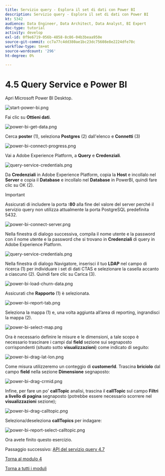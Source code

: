 ```yaml
---
title: Servizio query - Esplora il set di dati con Power BI
description: Servizio query - Esplora il set di dati con Power BI
kt: 5342
audience: Data Engineer, Data Architect, Data Analyst, BI Expert
doc-type: tutorial
activity: develop
exl-id: 0f9e6719-056b-4858-8c86-04b3beaa950e
source-git-commit: cc7a77c4dd380ae1bc23dc75608e8e2224dfe78c
workflow-type: tm+mt
source-wordcount: '296'
ht-degree: 0%

---
```


# 4.5 Query Service e Power BI

Apri Microsoft Power BI Desktop.

![start-power-bi.png](./images/start-power-bi.png)

Fai clic su **Ottieni dati**.

![power-bi-get-data.png](./images/power-bi-get-data.png)

Cerca **poster** (1), seleziona **Postgres** (2) dall&#39;elenco e **Connetti** (3)

![power-bi-connect-progress.png](./images/power-bi-connect-progress.png)

Vai a Adobe Experience Platform, a **Query** e **Credenziali**.

![query-service-credentials.png](./images/query-service-credentials.png)

Da **Credenziali** in Adobe Experience Platform, copia la **Host** e incollalo nel **Server** e copia il **Database** e incollalo nel **Database** in PowerBI, quindi fare clic su OK (2).

>[!IMPORTANT]
>
>Assicurati di includere la porta **:80** alla fine del valore del server perché il servizio query non utilizza attualmente la porta PostgreSQL predefinita 5432.

![power-bi-connect-server.png](./images/power-bi-connect-server.png)

Nella finestra di dialogo successiva, compila il nome utente e la password con il nome utente e la password che si trovano in **Credenziali** di query in Adobe Experience Platform.

![query-service-credentials.png](./images/query-service-credentials.png)

Nella finestra di dialogo Navigatore, inserisci il tuo **LDAP** nel campo di ricerca (1) per individuare i set di dati CTAS e selezionare la casella accanto a ciascuno (2). Quindi fare clic su Carica (3).

![power-bi-load-churn-data.png](./images/power-bi-load-churn-data.png)

Assicurati che **Rapporto** (1) è selezionata.

![power-bi-report-tab.png](./images/power-bi-report-tab.png)

Seleziona la mappa (1) e, una volta aggiunta all’area di reporting, ingrandisci la mappa (2).

![power-bi-select-map.png](./images/power-bi-select-map.png)

Ora è necessario definire le misure e le dimensioni, a tale scopo è necessario trascinare i campi dal **field** sezione sui segnaposto corrispondenti (situato sotto **visualizzazioni**) come indicato di seguito:

![power-bi-drag-lat-lon.png](./images/power-bi-drag-lat-lon.png)

Come misura utilizzeremo un conteggio di **customerId**. Trascina **briciolo** dal campo **field** nella sezione **Dimensione** segnaposto:

![power-bi-drag-crmid.png](./images/power-bi-drag-crmid.png)

Infine, per fare un po&#39; **callTopic** analisi, trascina il **callTopic** sul campo **Filtri a livello di pagina** segnaposto (potrebbe essere necessario scorrere nel **visualizzazioni** sezione);

![power-bi-drag-calltopic.png](./images/power-bi-drag-calltopic.png)

Seleziona/deseleziona **callTopics** per indagare:

![power-bi-report-select-calltopic.png](./images/power-bi-report-select-calltopic.png)

Ora avete finito questo esercizio.

Passaggio successivo: [API del servizio query 4.7](./ex7.md)

[Torna al modulo 4](./query-service.md)

[Torna a tutti i moduli](../../overview.md)
